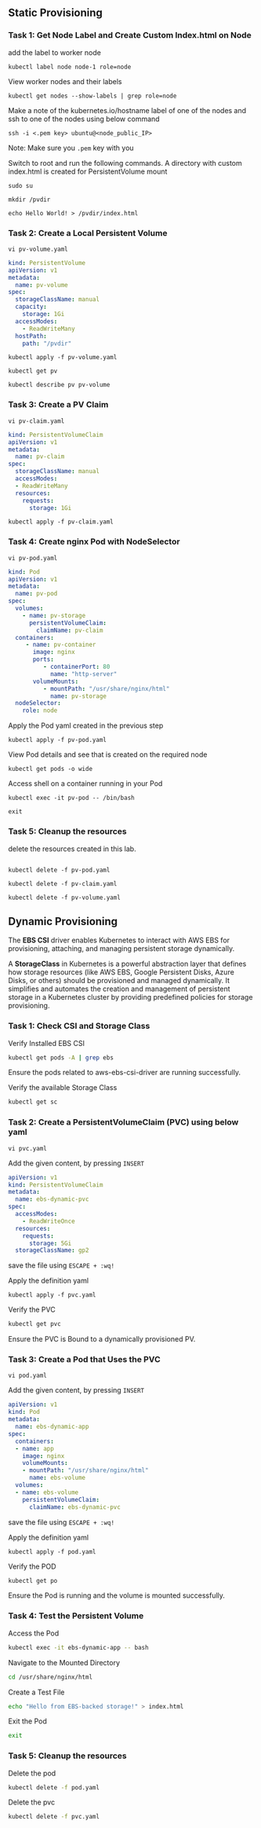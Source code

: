 ## Static Provisioning

### Task 1: Get Node Label and Create Custom Index.html on Node
add the label to worker node
```
kubectl label node node-1 role=node
```
View worker nodes and their labels
```
kubectl get nodes --show-labels | grep role=node
```
Make a note of the kubernetes.io/hostname label of one of the nodes and ssh to one of the nodes using below command
```
ssh -i <.pem key> ubuntu@<node_public_IP> 
```
Note: Make sure you `.pem` key with you


Switch to root and run the following commands. A directory with custom index.html is created for PersistentVolume mount 
```
sudo su
```
```
mkdir /pvdir
```
```
echo Hello World! > /pvdir/index.html
```

### Task 2: Create a Local Persistent Volume
```
vi pv-volume.yaml
```
```yaml
kind: PersistentVolume
apiVersion: v1
metadata:
  name: pv-volume
spec:
  storageClassName: manual
  capacity:
    storage: 1Gi
  accessModes:
    - ReadWriteMany
  hostPath:
    path: "/pvdir"
```
```
kubectl apply -f pv-volume.yaml
```
```
kubectl get pv
```
```
kubectl describe pv pv-volume
```

### Task 3: Create a PV Claim
```
vi pv-claim.yaml
```
```yaml
kind: PersistentVolumeClaim
apiVersion: v1
metadata:
  name: pv-claim
spec:
  storageClassName: manual
  accessModes:
  - ReadWriteMany
  resources:
    requests:
      storage: 1Gi
```
```
kubectl apply -f pv-claim.yaml
```

### Task 4: Create nginx Pod with NodeSelector
```
vi pv-pod.yaml
```
```yaml
kind: Pod
apiVersion: v1
metadata:
  name: pv-pod
spec:
  volumes:
    - name: pv-storage
      persistentVolumeClaim:
        claimName: pv-claim
  containers:
     - name: pv-container
       image: nginx
       ports:
          - containerPort: 80
            name: "http-server"
       volumeMounts:
          - mountPath: "/usr/share/nginx/html"
            name: pv-storage
  nodeSelector:
    role: node
```
Apply the Pod yaml created in the previous step
```
kubectl apply -f pv-pod.yaml
```
View Pod details and see that is created on the required node
```
kubectl get pods -o wide
```
Access shell on a container running in your Pod
```
kubectl exec -it pv-pod -- /bin/bash
```
```
exit
```
### Task 5: Cleanup the resources
delete the resources created in this lab.
```

kubectl delete -f pv-pod.yaml
```
```
kubectl delete -f pv-claim.yaml
```
```
kubectl delete -f pv-volume.yaml
```
## Dynamic Provisioning

The **EBS CSI** driver enables Kubernetes to interact with AWS EBS for provisioning, attaching, and managing persistent storage dynamically.

A **StorageClass** in Kubernetes is a powerful abstraction layer that defines how storage resources (like AWS EBS, Google Persistent Disks, Azure Disks, or others) should be provisioned and managed dynamically. It simplifies and automates the creation and management of persistent storage in a Kubernetes cluster by providing predefined policies for storage provisioning.

### Task 1: Check CSI and Storage Class

Verify Installed EBS CSI
```bash
kubectl get pods -A | grep ebs
```
Ensure the pods related to aws-ebs-csi-driver are running successfully.

Verify the available Storage Class
```bash
kubectl get sc
```
### Task 2: Create a PersistentVolumeClaim (PVC) using below yaml

```
vi pvc.yaml
```

Add the given content, by pressing `INSERT`

```yaml
apiVersion: v1
kind: PersistentVolumeClaim
metadata:
  name: ebs-dynamic-pvc
spec:
  accessModes:
    - ReadWriteOnce
  resources:
    requests:
      storage: 5Gi
  storageClassName: gp2
```
save the file using `ESCAPE + :wq!`

Apply the definition yaml
```
kubectl apply -f pvc.yaml
```

Verify the PVC
```bash
kubectl get pvc
```
Ensure the PVC is Bound to a dynamically provisioned PV.


### Task 3: Create a Pod that Uses the PVC

```
vi pod.yaml
```

Add the given content, by pressing `INSERT`

```yaml
apiVersion: v1
kind: Pod
metadata:
  name: ebs-dynamic-app
spec:
  containers:
  - name: app
    image: nginx
    volumeMounts:
    - mountPath: "/usr/share/nginx/html"
      name: ebs-volume
  volumes:
  - name: ebs-volume
    persistentVolumeClaim:
      claimName: ebs-dynamic-pvc
```
save the file using `ESCAPE + :wq!`

Apply the definition yaml
```
kubectl apply -f pod.yaml
```

Verify the POD
```bash
kubectl get po
```
Ensure the Pod is running and the volume is mounted successfully.

### Task 4: Test the Persistent Volume

Access the Pod
```bash
kubectl exec -it ebs-dynamic-app -- bash
```

Navigate to the Mounted Directory
```bash
cd /usr/share/nginx/html
```

Create a Test File
```bash
echo "Hello from EBS-backed storage!" > index.html
```

Exit the Pod
```bash
exit
```

### Task 5: Cleanup the resources
Delete the pod

```bash
kubectl delete -f pod.yaml
```
Delete the pvc

```bash
kubectl delete -f pvc.yaml
```
